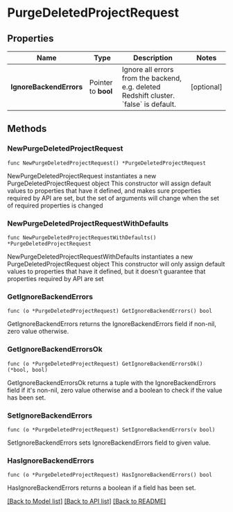 # PurgeDeletedProjectRequest

## Properties

Name | Type | Description | Notes
------------ | ------------- | ------------- | -------------
**IgnoreBackendErrors** | Pointer to **bool** | Ignore all errors from the backend, e.g. deleted Redshift cluster. &#x60;false&#x60; is default. | [optional] 

## Methods

### NewPurgeDeletedProjectRequest

`func NewPurgeDeletedProjectRequest() *PurgeDeletedProjectRequest`

NewPurgeDeletedProjectRequest instantiates a new PurgeDeletedProjectRequest object
This constructor will assign default values to properties that have it defined,
and makes sure properties required by API are set, but the set of arguments
will change when the set of required properties is changed

### NewPurgeDeletedProjectRequestWithDefaults

`func NewPurgeDeletedProjectRequestWithDefaults() *PurgeDeletedProjectRequest`

NewPurgeDeletedProjectRequestWithDefaults instantiates a new PurgeDeletedProjectRequest object
This constructor will only assign default values to properties that have it defined,
but it doesn't guarantee that properties required by API are set

### GetIgnoreBackendErrors

`func (o *PurgeDeletedProjectRequest) GetIgnoreBackendErrors() bool`

GetIgnoreBackendErrors returns the IgnoreBackendErrors field if non-nil, zero value otherwise.

### GetIgnoreBackendErrorsOk

`func (o *PurgeDeletedProjectRequest) GetIgnoreBackendErrorsOk() (*bool, bool)`

GetIgnoreBackendErrorsOk returns a tuple with the IgnoreBackendErrors field if it's non-nil, zero value otherwise
and a boolean to check if the value has been set.

### SetIgnoreBackendErrors

`func (o *PurgeDeletedProjectRequest) SetIgnoreBackendErrors(v bool)`

SetIgnoreBackendErrors sets IgnoreBackendErrors field to given value.

### HasIgnoreBackendErrors

`func (o *PurgeDeletedProjectRequest) HasIgnoreBackendErrors() bool`

HasIgnoreBackendErrors returns a boolean if a field has been set.


[[Back to Model list]](../README.md#documentation-for-models) [[Back to API list]](../README.md#documentation-for-api-endpoints) [[Back to README]](../README.md)


